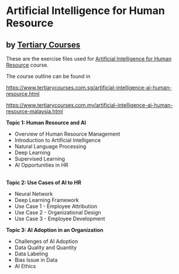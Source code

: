 # Artificial Intelligence for Human Resource
## by [Tertiary Courses](https://www.tertiarycourses.com.sg/)

These are the exercise files used for [Artificial Intelligence for Human Resource](https://www.tertiarycourses.com.sg/artificial-intelligence-ai-human-resource.html) course. 

The course outline can be found in 

https://www.tertiarycourses.com.sg/artificial-intelligence-ai-human-resource.html

https://www.tertiarycourses.com.my/artificial-intelligence-ai-human-resource-malaysia.html

<p><strong>Topic 1: Human Resource and AI</strong> </p>
<ul>
<li>Overview of Human Resource Management</li>
<li>Introduction to Artificial Intelligence</li>
<li>Natural Language Processing</li>
<li>Deep Learning</li>
<li>Supervised Learning</li>
<li>AI Opportunities in HR</li>
</ul>
<p><br /><strong>Topic 2: Use Cases of AI to HR</strong></p>
<ul>
<li>Neural Network</li>
<li>Deep Learning Framework</li>
<li>Use Case 1 - Employee Attribution</li>
<li>Use Case 2 - Organizational Design</li>
<li>Use Case 3 - Employee Development</li>
</ul>
<p><strong>Topic 3: AI Adoption in an Organization</strong></p>
<ul>
<li>Challenges of AI Adoption</li>
<li>Data Quality and Quantity</li>
<li>Data Labeling</li>
<li>Bias Issue in Data</li>
<li>AI Ethics</li>
</ul>
